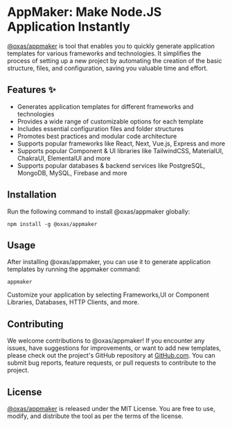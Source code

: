 # AppMaker: Make Node.JS Application Instantly

[@oxas/appmaker](https://www.npmjs.com/package/@oxas/appmaker) is tool that enables you to quickly generate application templates for various frameworks and technologies. It simplifies the process of setting up a new project by automating the creation of the basic structure, files, and configuration, saving you valuable time and effort.

## Features ✨

- Generates application templates for different frameworks and technologies
- Provides a wide range of customizable options for each template
- Includes essential configuration files and folder structures
- Promotes best practices and modular code architecture
- Supports popular frameworks like React, Next, Vue.js, Express and more
- Supports popular Component & UI libraries like TailwindCSS, MaterialUI, ChakraUI, ElementalUI and more
- Supports popular databases & backend services like PostgreSQL, MongoDB, MySQL, Firebase and more

## Installation

Run the following command to install @oxas/appmaker globally:

```
npm install -g @oxas/appmaker
```

## Usage

After installing @oxas/appmaker, you can use it to generate application templates by running the appmaker command:

```
appmaker
```

Customize your application by selecting Frameworks,UI or Component Libraries, Databases, HTTP Clients, and more.

## Contributing

We welcome contributions to @oxas/appmaker! If you encounter any issues, have suggestions for improvements, or want to add new templates, please check out the project's GitHub repository at [GitHub.com](https://github.com/oxas/appmaker). You can submit bug reports, feature requests, or pull requests to contribute to the project.

## License

[@oxas/appmaker](https://www.npmjs.com/package/@oxas/appmaker) is released under the MIT License. You are free to use, modify, and distribute the tool as per the terms of the license.
